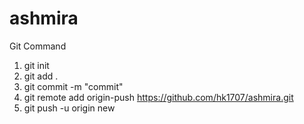 # ashmira

Git Command 

1. git init
2. git add .
3. git commit -m "commit"
4. git remote add origin-push https://github.com/hk1707/ashmira.git
5. git push -u origin new
